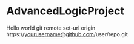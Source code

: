 # AdvancedLogicProject
Hello world
git remote set-url origin https://yourusername@github.com/user/repo.git
